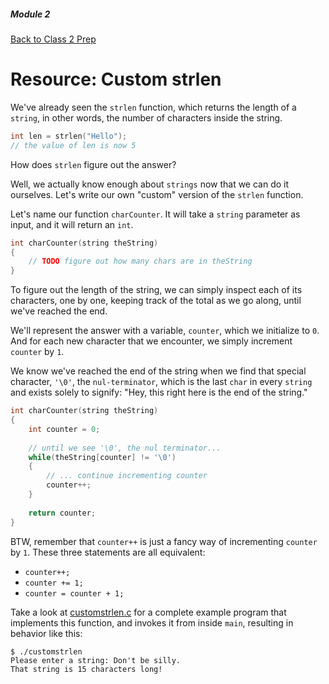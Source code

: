 ##### Module 2

[Back to Class 2 Prep](../../class2-prep#strings-under-the-hood)

# Resource: Custom strlen

We've already seen the `strlen` function, which returns the length of a `string`, in other words, the number of characters 
inside the string.

```c
int len = strlen("Hello");
// the value of len is now 5
```

How does `strlen` figure out the answer?

Well, we actually know enough about `strings` now that we can do it ourselves. Let's write our own "custom" version of the `strlen` function.

Let's name our function `charCounter`. It will take a `string` parameter as input, and it will return an `int`.

```c
int charCounter(string theString)
{
    // TODO figure out how many chars are in theString
}
```

To figure out the length of the string, we can simply inspect each of its characters, one by one, keeping track of the total as we go along, until we've reached the end. 

We'll represent the answer with a variable, `counter`, which we initialize to `0`. And for each new character that we encounter, we simply increment `counter` by `1`.

We know we've reached the end of the string when we find that special character, `'\0'`, the `nul-terminator`, which is the last `char` in every `string` and exists solely to signify: "Hey, this right here is the end of the string."


```c
int charCounter(string theString)
{
    int counter = 0;
    
    // until we see '\0', the nul terminator...
    while(theString[counter] != '\0')
    {
        // ... continue incrementing counter
        counter++;
    }
    
    return counter;
}
```

BTW, remember that `counter++` is just a fancy way of incrementing `counter` by `1`. These three statements are all equivalent:
* `counter++;`
* `counter += 1;`
* `counter = counter + 1;`

Take a look at [customstrlen.c](./customstrlen.html) for a complete example program that implements this function, and invokes it from inside `main`, resulting in behavior like this:

```nohighlight
$ ./customstrlen
Please enter a string: Don't be silly.
That string is 15 characters long!
```
